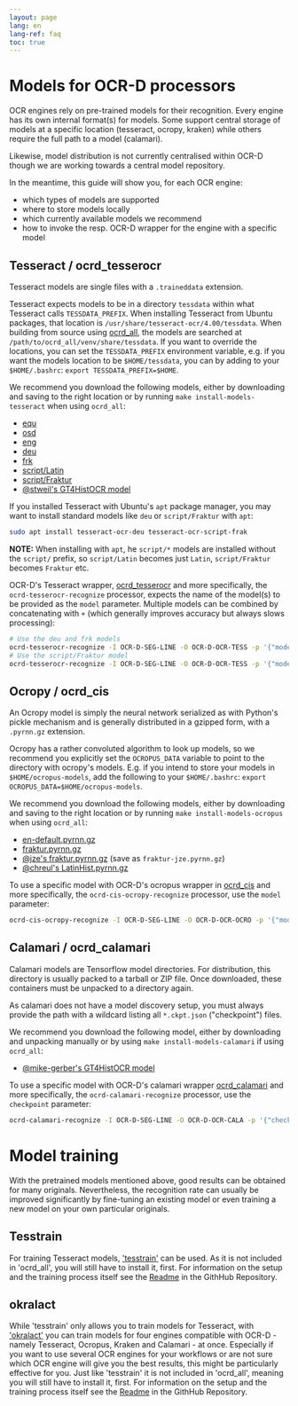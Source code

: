 ```yaml
---
layout: page
lang: en
lang-ref: faq
toc: true
---
```


# Models for OCR-D processors

OCR engines rely on pre-trained models for their recognition. Every engine has
its own internal format(s) for models. Some support central storage of models
at a specific location (tesseract, ocropy, kraken) while others require the full
path to a model (calamari).

Likewise, model distribution is not currently centralised within OCR-D though we
are working towards a central model repository.

In the meantime, this guide will show you, for each OCR engine:

  * which types of models are supported
  * where to store models locally
  * which currently available models we recommend
  * how to invoke the resp. OCR-D wrapper for the engine with a specific model

## Tesseract / ocrd_tesserocr

Tesseract models are single files with a `.traineddata` extension.

Tesseract expects models to be in a directory `tessdata` within what Tesseract
calls `TESSDATA_PREFIX`. When installing Tesseract from Ubuntu packages, that
location is `/usr/share/tesseract-ocr/4.00/tessdata`. When building from source
using [ocrd_all](htttps://github.com/OCR-D/ocrd_all), the models are searched
at `/path/to/ocrd_all/venv/share/tessdata`. If you want to override the
locations, you can set the `TESSDATA_PREFIX` environment variable, e.g. if you
want the models location to be `$HOME/tessdata`, you can by adding to your
`$HOME/.bashrc`: `export TESSDATA_PREFIX=$HOME`.

We recommend you download the following models, either by downloading and
saving to the right location or by running `make install-models-tesseract` when
using `ocrd_all`:

  * [equ](https://github.com/tesseract-ocr/tessdata_fast/raw/master/equ.traineddata)
  * [osd](https://github.com/tesseract-ocr/tessdata_fast/raw/master/osd.traineddata)
  * [eng](https://github.com/tesseract-ocr/tessdata_fast/raw/master/eng.traineddata)
  * [deu](https://github.com/tesseract-ocr/tessdata_fast/raw/master/deu.traineddata)
  * [frk](https://github.com/tesseract-ocr/tessdata_fast/raw/master/frk.traineddata)
  * [script/Latin](https://github.com/tesseract-ocr/tessdata_fast/raw/master/script/Latin.traineddata)
  * [script/Fraktur](https://github.com/tesseract-ocr/tessdata_fast/raw/master/script/Fraktur.traineddata)
  * [@stweil's GT4HistOCR model](https://ub-backup.bib.uni-mannheim.de/~stweil/ocrd-train/data/Fraktur_5000000/tessdata_fast/Fraktur_50000000.334_450937.traineddata)

If you installed Tesseract with Ubuntu's `apt` package manager, you may want to install
standard models like `deu` or `script/Fraktur` with `apt`:

```sh
sudo apt install tesseract-ocr-deu tesseract-ocr-script-frak
```

**NOTE:** When installing with `apt`, he `script/*` models are installed
without the `script/` prefix, so `script/Latin` becomes just `Latin`,
`script/Fraktur` becomes `Fraktur` etc.

OCR-D's Tesseract wrapper,
[ocrd_tesserocr](https://github.com/OCR-D/ocrd_tesserocr) and more
specifically, the `ocrd-tesserocr-recognize` processor, expects the name of the
model(s) to be provided as the `model` parameter. Multiple models can be
combined by concatenating with `+` (which generally improves accuracy but always slows processing):

```sh
# Use the deu and frk models
ocrd-tesserocr-recognize -I OCR-D-SEG-LINE -O OCR-D-OCR-TESS -p '{"model": "deu+frk"}'
# Use the script/Fraktur model
ocrd-tesserocr-recognize -I OCR-D-SEG-LINE -O OCR-D-OCR-TESS -p '{"model": "script/Fraktur"}'
```

## Ocropy / ocrd_cis

An Ocropy model is simply the neural network serialized as with Python's pickle
mechanism and is generally distributed in a gzipped form, with a `.pyrnn.gz`
extension.

Ocropy has a rather convoluted algorithm to look up models, so we recommend you
explicitly set the `OCROPUS_DATA` variable to point to the directory with
ocropy's models. E.g. if you intend to store your models in `$HOME/ocropus-models`, add the following
to your `$HOME/.bashrc`: `export OCROPUS_DATA=$HOME/ocropus-models`.

We recommend you download the following models, either by downloading and
saving to the right location or by running `make install-models-ocropus` when
using `ocrd_all`:

  * [en-default.pyrnn.gz](https://github.com/zuphilip/ocropy-models/raw/master/en-default.pyrnn.gz)
  * [fraktur.pyrnn.gz](https://github.com/zuphilip/ocropy-models/raw/master/fraktur.pyrnn.gz)
  * [@jze's fraktur.pyrnn.gz](https://github.com/jze/ocropus-model_fraktur/raw/master/fraktur.pyrnn.gz) (save as `fraktur-jze.pyrnn.gz`)
  * [@chreul's  LatinHist.pyrnn.gz](https://github.com/chreul/OCR_Testdata_EarlyPrintedBooks/raw/master/LatinHist-98000.pyrnn.gz)


To use a specific model with OCR-D's ocropus wrapper in [ocrd_cis](https://github.com/cisocrgroup/ocrd_cis) and more specifically, the `ocrd-cis-ocropy-recognize` processor, use the `model` parameter:

```sh
ocrd-cis-ocropy-recognize -I OCR-D-SEG-LINE -O OCR-D-OCR-OCRO -p '{"model": "fraktur-jze.pyrnn.gz"}'
```

## Calamari / ocrd_calamari

Calamari models are Tensorflow model directories. For distribution, this
directory is usually packed to a tarball or ZIP file. Once downloaded, these
containers must be unpacked to a directory again.

As calamari does not have a model discovery setup, you must always provide the
path with a wildcard listing all `*.ckpt.json` ("checkpoint") files.

We recommend you download the following model, either by downloading and
unpacking manually or by using `make install-models-calamari` if using
`ocrd_all`:

  * [@mike-gerber's GT4HistOCR model](https://qurator-data.de/calamari-models/GT4HistOCR/model.tar.xz)

To use a specific model with OCR-D's calamari wrapper
[ocrd_calamari](https://github.com/OCR-D/ocrd_calamari) and more specifically,
the `ocrd-calamari-recognize` processor, use the `checkpoint` parameter:

```sh
ocrd-calamari-recognize -I OCR-D-SEG-LINE -O OCR-D-OCR-CALA -p '{"checkpoint": "/path/to/model/*.ckpt.json"}'
```

# Model training

With the pretrained models mentioned above, good results can be obtained for many originals. Nevertheless, the
recognition rate can usually be improved significantly by fine-tuning an existing model or even training a new
model on your own particular originals. 

## Tesstrain

For training Tesseract models, ['tesstrain'](https://github.com/tesseract-ocr/tesstrain) can be used. As it is
not included in 'ocrd_all', you will still have to install it, first. For information on the setup and the 
training process itself see the [Readme](https://github.com/tesseract-ocr/tesstrain) in the GithHub Repository.

## okralact

While 'tesstrain' only allows you to train models for Tesseract, with ['okralact'](https://github.com/Doreenruirui/okralact)
you can train models for four engines compatible with OCR-D - namely Tesseract, Ocropus, Kraken and Calamari - at once. 
Especially if you want to use several OCR engines for your workflows or are not sure which OCR engine will give you the best
results, this might be particularly effective for you. Just like 'tesstrain' it is not included in 'ocrd_all', meaning 
you will still have to install it, first. For information on the setup and the training process itself see the
[Readme](https://github.com/tesseract-ocr/tesstrain) in the GithHub Repository.
